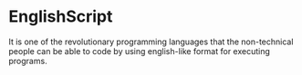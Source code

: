 # EnglishScript
It is one of the revolutionary programming languages that the non-technical people can be able to code by using english-like format for executing programs.  
